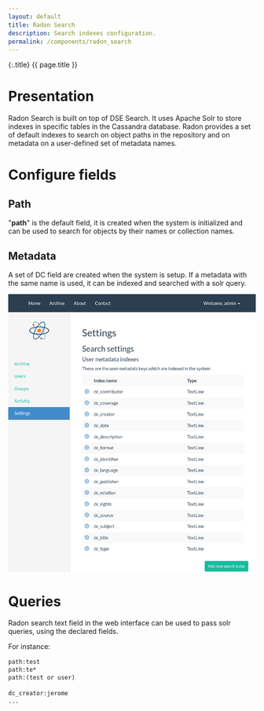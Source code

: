 ```yaml
---
layout: default
title: Radon Search
description: Search indexes configuration.
permalink: /components/radon_search
---
```


{:.title}
{{ page.title }}


# Presentation

Radon Search is built on top of DSE Search. It uses Apache Solr to store indexes
in specific tables in the Cassandra database. Radon provides a set of default 
indexes to search on object paths in the repository and on metadata on a 
user-defined set of metadata names.


# Configure fields

## Path

"**path**" is the default field, it is created when the system is initialized and
can be used to search for objects by their names or collection names.


## Metadata

A set of DC field are created when the system is setup. If a metadata with the
same name is used, it can be indexed and searched with a solr query.


![Metadata fields](/assets/images/metadata_field.png)


# Queries

Radon search text field in the web interface can be used to pass solr queries, using
the declared fields.

For instance:

```
path:test
path:te*
path:(test or user)

dc_creator:jerome
...
```

